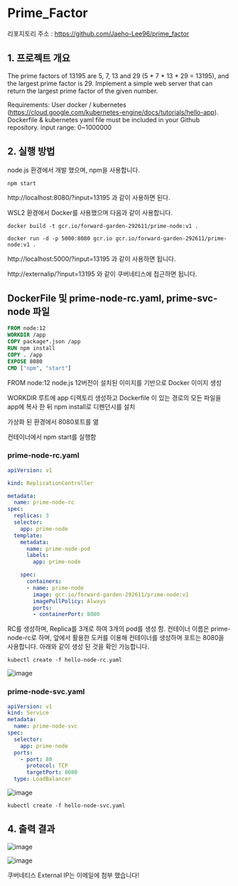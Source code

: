 # Prime_Factor

리포지토리 주소 : https://github.com/Jaeho-Lee96/prime_factor

## 1. 프로젝트 개요

The prime factors of 13195 are 5, 7, 13 and 29 (5 * 7 * 13 * 29 = 13195), and the largest prime factor is 29.
Implement a simple web server that can return the largest prime factor of the given number.



Requirements:
User docker / kubernetes (https://cloud.google.com/kubernetes-engine/docs/tutorials/hello-app).
Dockerfile & kubernetes yaml file must be included in your Github repository.
input range: 0~1000000



## 2. 실행 방법

node.js 환경에서 개발 했으며, npm을 사용합니다. 

```
npm start
```

http://localhost:8080/?input=13195 과 같이 사용하면 된다.

WSL2 환경에서 Docker를 사용했으며 다음과 같이 사용합니다. 

```
docker build -t gcr.io/forward-garden-292611/prime-node:v1 .
```

```
docker run -d -p 5000:8080 gcr.io gcr.io/forward-garden-292611/prime-node:v1 .
```

http://localhost:5000/?input=13195 과 같이 사용하면 됩니다. 

http://externalip/?input=13195 와 같이 쿠버네티스에 접근하면 됩니다. 



## DockerFile 및 prime-node-rc.yaml, prime-svc-node 파일

```dockerfile
FROM node:12
WORKDIR /app
COPY package*.json /app
RUN npm install
COPY . /app
EXPOSE 8080
CMD ["npm", "start"]
```

FROM node:12 node.js 12버전이 설치된 이미지를 기반으로 Docker 이미지 생성

WORKDIR 루트에 app 디렉토리 생성하고 Dockerfile 이 있는 경로의 모든 파일을 app에 복사 한 뒤 npm install로 디펜던시를 설치

가상화 된 환경에서 8080포트를 엶

컨테이너에서 npm start를 실행함



### prime-node-rc.yaml

```yaml
apiVersion: v1

kind: ReplicationController

metadata:
  name: prime-node-rc
spec:
  replicas: 3
  selector:
    app: prime-node
  template:
    metadata:
      name: prime-node-pod
      labels:
        app: prime-node

    spec:
      containers:
      - name: prime-node
        image: gcr.io/forward-garden-292611/prime-node:v1
        imagePullPolicy: Always
        ports:
        - containerPort: 8080

```

RC를 생성하며, Replica를 3개로 하여 3개의 pod를 생성 함. 컨테이너 이름은 prime-node-rc로 하며, 앞에서 활용한 도커를 이용해 컨테이너를 생성하며 포트는 8080을 사용합니다.  아래와 같이 생성 된 것을 확인 가능합니다. 

```
kubectl create -f hello-node-rc.yaml
```



![image](https://user-images.githubusercontent.com/62017716/98860093-7e799380-24a6-11eb-907a-d6c8d03d4597.png)



### prime-node-svc.yaml

```yaml
apiVersion: v1
kind: Service
metadata:
  name: prime-node-svc
spec:
  selector:
    app: prime-node
  ports:
    - port: 80
      protocol: TCP
      targetPort: 8080
  type: LoadBalancer

```

![image](https://user-images.githubusercontent.com/62017716/98860105-83d6de00-24a6-11eb-9e23-a08c02fc5130.png)

```
kubectl create -f hello-node-svc.yaml
```



## 4. 출력 결과
![image](https://user-images.githubusercontent.com/62017716/98860115-8802fb80-24a6-11eb-9a1c-9279ebb6e5b4.png)



![image](https://user-images.githubusercontent.com/62017716/98860303-ca2c3d00-24a6-11eb-8100-9ea3226617e0.png)

쿠버네티스 External IP는 이메일에 첨부 했습니다!




